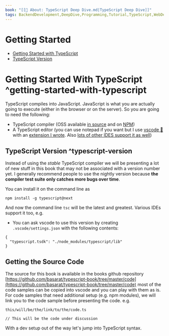 ```yaml
---
book: "[[📓 About꞉ TypeScript Deep Dive.md|TypeScript Deep Dive]]"
tags: BackendDevelopment,DeepDive,Programming,Tutorial,TypeScript,WebDevelopment
---
```


# Getting Started

- [Getting Started with TypeScript](Getting%20Started.md#^getting-started-with-typescript)
- [TypeScript Version](Getting%20Started.md#^typescript-version)

# Getting Started With TypeScript ^getting-started-with-typescript

TypeScript compiles into JavaScript. JavaScript is what you are actually going to execute (either in the browser or on the server). So you are going to need the following:

- TypeScript compiler (OSS available [in source](https://github.com/Microsoft/TypeScript/) and on [NPM](https://www.npmjs.com/package/typescript))
- A TypeScript editor (you can use notepad if you want but I use [vscode 🌹](https://code.visualstudio.com/) with an [extension I wrote](https://marketplace.visualstudio.com/items?itemName=basarat.god). Also [lots of other IDES support it as well](https://github.com/Microsoft/TypeScript/wiki/TypeScript-Editor-Support))

## TypeScript Version ^typescript-version

Instead of using the _stable_ TypeScript compiler we will be presenting a lot of new stuff in this book that may not be associated with a version number yet. I generally recommend people to use the nightly version because **the compiler test suite only catches more bugs over time**.

You can install it on the command line as

```
npm install -g typescript@next
```

And now the command line `tsc` will be the latest and greatest. Various IDEs support it too, e.g.

- You can ask vscode to use this version by creating `.vscode/settings.json` with the following contents:

```
{
  "typescript.tsdk": "./node_modules/typescript/lib"
}
```

## Getting the Source Code

The source for this book is available in the books github repository [https://github.com/basarat/typescript-book/tree/master/code](https://github.com/basarat/typescript-book/tree/master/code) most of the code samples can be copied into vscode and you can play with them as is. For code samples that need additional setup (e.g. npm modules), we will link you to the code sample before presenting the code. e.g.

`this/will/be/the/link/to/the/code.ts`

```
// This will be the code under discussion
```

With a dev setup out of the way let's jump into TypeScript syntax.